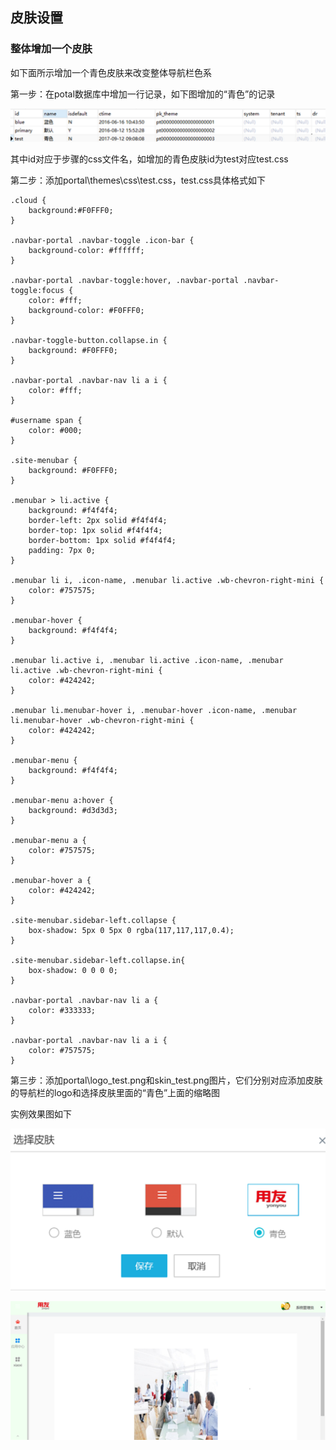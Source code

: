 ## 皮肤设置

### 整体增加一个皮肤

如下面所示增加一个青色皮肤来改变整体导航栏色系

第一步：在potal数据库中增加一行记录，如下图增加的“青色”的记录

![](/articles/cportal/2-/images/1-1.png)

其中id对应于步骤的css文件名，如增加的青色皮肤id为test对应test.css

第二步：添加portal\themes\css\test.css，test.css具体格式如下

	.cloud {
	    background:#F0FFF0;
	}
	
	.navbar-portal .navbar-toggle .icon-bar {
	    background-color: #ffffff;
	}
	
	.navbar-portal .navbar-toggle:hover, .navbar-portal .navbar-toggle:focus {
	    color: #fff;
	    background-color: #F0FFF0;
	}
	
	.navbar-toggle-button.collapse.in {
	    background: #F0FFF0;
	}
	
	.navbar-portal .navbar-nav li a i {
	    color: #fff;
	}
	
	#username span {
	    color: #000;
	}
	
	.site-menubar {
	    background: #F0FFF0;
	}
	
	.menubar > li.active {
	    background: #f4f4f4;
	    border-left: 2px solid #f4f4f4;
	    border-top: 1px solid #f4f4f4;
	    border-bottom: 1px solid #f4f4f4;
	    padding: 7px 0;
	}
	
	.menubar li i, .icon-name, .menubar li.active .wb-chevron-right-mini {
	    color: #757575;
	}
	
	.menubar-hover {
	    background: #f4f4f4;
	}
	
	.menubar li.active i, .menubar li.active .icon-name, .menubar li.active .wb-chevron-right-mini {
	    color: #424242;
	}
	
	.menubar li.menubar-hover i, .menubar-hover .icon-name, .menubar li.menubar-hover .wb-chevron-right-mini {
	    color: #424242;
	}
	
	.menubar-menu {
	    background: #f4f4f4;
	}
	
	.menubar-menu a:hover {
	    background: #d3d3d3;
	}
	
	.menubar-menu a {
	    color: #757575;
	}
	
	.menubar-hover a {
	    color: #424242;
	}
	
	.site-menubar.sidebar-left.collapse {
	    box-shadow: 5px 0 5px 0 rgba(117,117,117,0.4);
	}
	
	.site-menubar.sidebar-left.collapse.in{
	    box-shadow: 0 0 0 0;
	}
	
	.navbar-portal .navbar-nav li a {
	    color: #333333;
	}
	
	.navbar-portal .navbar-nav li a i {
	    color: #757575;
	}

第三步：添加portal\logo_test.png和skin_test.png图片，它们分别对应添加皮肤的导航栏的logo和选择皮肤里面的“青色”上面的缩略图

实例效果图如下

![](/articles/cportal/2-/images/1-2.png)

![](/articles/cportal/2-/images/1-3.png)